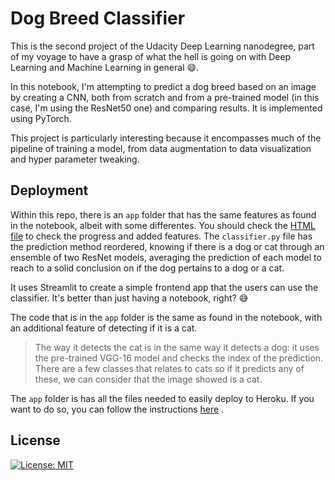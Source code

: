 # Dog Breed Classifier
This is the second project of the Udacity Deep Learning nanodegree, part of my voyage to have a grasp of what the hell is going on with Deep Learning and Machine Learning in general :smile:.

In this notebook, I'm attempting to predict a dog breed based on an image by creating a CNN, both from scratch and from a pre-trained model (in this case, I'm using the ResNet50 one) and comparing results.  It is implemented using PyTorch.

This project is particularly interesting because it encompasses much of the pipeline of training a model, from data augmentation to data visualization and hyper parameter tweaking.

## Deployment
Within this repo, there is an `app` folder that has the same features as found in the notebook, albeit with some differentes. You should check the [HTML file](./app/dog_app2.html) to check the progress and added features. The `classifier.py` file has the prediction method reordered, knowing if there is a dog or cat through an ensemble of two ResNet models, averaging the prediction of each model to reach to a solid conclusion on if the dog pertains to a dog or a cat.

 It uses Streamlit to create a simple frontend app that the users can use the classifier. It's better than just having a notebook, right? :sweat_smile:

The code that is in the `app` folder is the same as found in the notebook, with an additional feature of detecting if it is a cat.

> The way it detects the cat is in the same way it detects a dog: it uses the pre-trained VGG-16 model and checks the index of the prediction. There are a few classes that relates to cats so if it predicts any of these, we can consider that the image showed is a cat.

The `app` folder is has all the files needed to easily deploy to Heroku. If you want to do so, you can follow the instructions [here](https://towardsdatascience.com/from-streamlit-to-heroku-62a655b7319) .


## License
[![License: MIT](https://img.shields.io/badge/license-MIT-green)](http://unlicense.org/)
